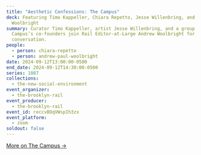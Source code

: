 ```yaml
---
title: "Aesthetic Confessions: The Campus"
deck: Featuring Timo Kappeller, Chiara Repetto, Jesse Willenbring, and Andrew
  Woolbright
summary: Curator Timo Kappeller, artist Jesse Willenbring, and a group of The
  Campus’s co-founders join Rail Editor-at-Large Andrew Woolbright for a
  conversation.
people:
  - person: chiara-repetto
  - person: andrew-paul-woolbright
date: 2024-09-12T13:00:00-0500
end_date: 2024-09-12T14:30:00-0500
series: 1087
collections:
  - the-new-social-environment
event_organizer:
  - the-brooklyn-rail
event_producer:
  - the-brooklyn-rail
event_id: reccvBOqVWspIh3zx
event_platform:
  - zoom
soldout: false
---
```

[More on The Campus →](https://www.thecampusupstate.com/)